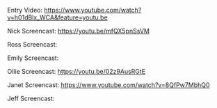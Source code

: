 Entry Video:
https://www.youtube.com/watch?v=h01dBlx_WCA&feature=youtu.be

Nick Screencast:
https://youtu.be/mfQX5pnSsVM


Ross Screencast:



Emily Screencast:



Ollie Screencast:
https://youtu.be/02z9AusRGtE


Janet Screencast:
https://www.youtube.com/watch?v=8QfPw7MbhQ0


Jeff Screencast:

